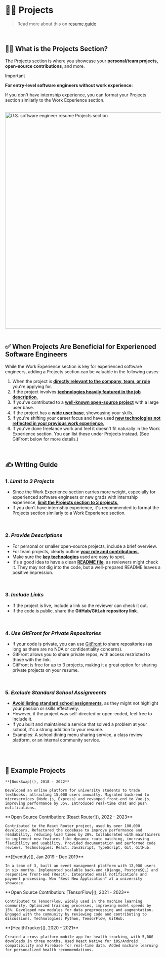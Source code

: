 # 👩‍💻 Projects
> Read more about this on [resume.guide](https://resume.guide/en/write/projects/?ref=github.com)

<br />

## 💁‍♀️ What is the Projects Section?
The Projects section is where you showcase your **personal/team projects, open-source contributions**, and more.

>[!IMPORTANT]
>**For entry-level software engineers without work experience:** 
>  
>If you don't have internship experience, you can format your Projects section similarly to the Work Experience section.

<br />
<div className="flex justify-center items-center">
    <img
        src="https://www.resume.guide/img/write/projects/projects-part.png"
        alt="U.S. software engineer resume Projects section"
        width="700"
    />
</div>

<br />

## ✅ When Projects Are Beneficial for Experienced Software Engineers

While the Work Experience section is key for experienced software engineers, adding a Projects section can be valuable in the following cases:

1. When the project is <ins>**directly relevant to the company, team, or role**</ins> you're applying for.
2. If the project involves <ins>**technologies heavily featured in the job description**.</ins>
3. If you've contributed to a <ins>**well-known open-source project**</ins> with a large user base.
4. If the project has a <ins>**wide user base**</ins>, showcasing your skills.
5. If you're shifting your career focus and have used <ins>**new technologies not reflected in your previous work experience**.</ins>
6. If you've done freelance work and feel it doesn't fit naturally in the Work Experience section. You can list these under Projects instead. (See GitFront below for more details.)


<br />

## ✍️ Writing Guide

### 1. *Limit to 3 Projects*
- Since the Work Experience section carries more weight, especially for experienced software engineers or new grads with internship experience, <ins>**limit the Projects section to 3 projects**.</ins>
- If you don't have internship experience, it's recommended to format the Projects section similarly to a Work Experience section.

<br />

### 2. *Provide Descriptions*
- For personal or smaller open-source projects, include a brief overview.
- For team projects, clearly outline <ins>**your role and contributions**.</ins>
- Make sure the <ins>**key technologies**</ins> used are easy to spot.
- It's a good idea to have a clean <ins>**README file**</ins>, as reviewers might check it. They may not dig into the code, but a well-prepared README leaves a positive impression.

<br />

### 3. *Include Links*
- If the project is live, include a link so the reviewer can check it out.
- If the code is public, share the **GitHub/GitLab repository link**.

<br />

### 4. *Use GitFront for Private Repositories*
- If your code is private, you can use [GitFront](https://gitfront.io/) to share repositories (as long as there are no NDA or confidentiality concerns).
- GitFront allows you to share private repos, with access restricted to those with the link.
- GitFront is free for up to 3 projects, making it a great option for sharing private projects on your resume.

<br />

### 5. *Exclude Standard School Assignments*
- **<ins>Avoid listing standard school assignments</ins>**, as they might not highlight your passion or skills effectively.
- However, if the project was self-directed or open-ended, feel free to include it.
- If you built and maintained a service that solved a problem at your school, it's a strong addition to your resume.
- Examples: A school dining menu sharing service, a class review platform, or an internal community service.

<br />
<br />

## 📝 Example Projects

```
**[BookSwap](), 2018 - 2022**

Developed an online platform for university students to trade textbooks, attracting 15,000 users annually. Migrated back-end to microservices (Node.js, Express) and revamped front-end to Vue.js, improving performance by 35%. Introduced real-time chat and push notifications.
```

<Callout type="info" emoji="">
    **Open Source Contribution: [React Router](), 2022 - 2023**

    Contributed to the React Router project, used by over 100,000 developers. Refactored the codebase to improve performance and readability, reducing load times by 20%. Collaborated with maintainers to implement new features like dynamic route matching, increasing flexibility and usability. Provided documentation and performed code reviews. Technologies: React, JavaScript, TypeScript, Git, GitHub.
</Callout>

<Callout emoji="">
    **[Eventify](), Jan 2019 - Dec 2019**

    In a team of 3, built an event management platform with 12,000 users in six months. Implemented scalable back-end (Django, PostgreSQL) and responsive front-end (React). Integrated email notifications and payment processing. Won "Best New Application" at a university showcase.
</Callout>

<Callout type="info" emoji="">
    **Open Source Contribution: [TensorFlow](), 2021 - 2023**

    Contributed to TensorFlow, widely used in the machine learning community. Optimized training processes, improving model speeds by 15%. Developed new modules for data preprocessing and augmentation. Engaged with the community by reviewing code and contributing to discussions. Technologies: Python, TensorFlow, GitHub.
</Callout>

<Callout emoji="">
    **[HealthTracker](), 2020 - 2021**

    Created a cross-platform mobile app for health tracking, with 5,000 downloads in three months. Used React Native for iOS/Android compatibility and Firebase for real-time data. Added machine learning for personalized health recommendations.
</Callout>
